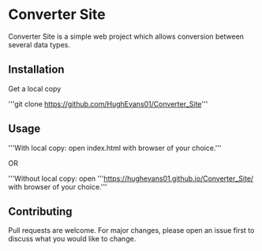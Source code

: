 # Converter  Site

Converter Site is a simple web project which allows conversion between several data types.

## Installation

Get a local copy

'''git clone https://github.com/HughEvans01/Converter_Site'''

## Usage

'''With local copy: open index.html with browser of your choice.'''

OR

'''Without local copy: open  '''https://hughevans01.github.io/Converter_Site/ with browser of your choice.'''

## Contributing

Pull requests are welcome. For major changes, please open an issue first to discuss what you would like to change.
